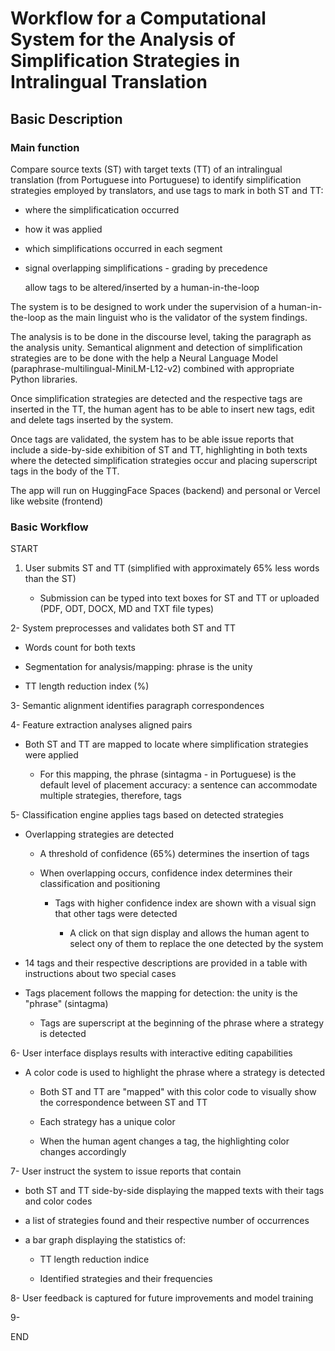 # Workflow for a Computational System for the Analysis of Simplification Strategies in Intralingual Translation

## Basic Description

### Main function

Compare source texts (ST) with target texts (TT) of an intralingual translation (from Portuguese into Portuguese) to identify simplification strategies employed by translators, and use tags to mark in both ST and TT:

- where the simplificatication occurred

- how it was applied

- which simplifications occurred in each segment

- signal overlapping simplifications - grading by precedence
  
  
  
  allow tags to be altered/inserted by a human-in-the-loop
  
  

The system is to be designed to work under the supervision of a human-in-the-loop as the main linguist who is the validator of the system findings.

The analysis is to be done in the discourse level, taking the paragraph as the analysis unity. Semantical alignment and detection of simplification strategies are to be done with the help a Neural Language Model (paraphrase-multilingual-MiniLM-L12-v2) combined with appropriate Python libraries.

Once simplification strategies are detected and the respective tags are inserted in the TT, the human agent has to be able to insert new tags, edit and delete tags inserted by the system.

Once tags are validated, the system has to be able issue reports that include a side-by-side exhibition of ST and TT, highlighting in both texts where the detected simplification strategies occur and placing superscript tags in the body of the TT. 

The app will run on HuggingFace Spaces (backend) and personal or Vercel like website (frontend)

### Basic Workflow

START

1. User submits ST and TT (simplified with approximately 65% less words than the ST)
   
   - Submission can be typed into text boxes for ST and TT or uploaded (PDF, ODT, DOCX, MD and TXT file types)

2- System preprocesses and validates both ST and TT
   
   - Words count for both texts
   
   - Segmentation for analysis/mapping: phrase is the unity
   
   - TT length reduction index (%)

3- Semantic alignment identifies paragraph correspondences

4- Feature extraction analyses aligned pairs
   
   - Both ST and TT are mapped to locate where simplification strategies were applied
     
     - For this mapping, the phrase (sintagma - in Portuguese) is the default level of placement accuracy: a sentence can accommodate multiple strategies, therefore, tags

5- Classification engine applies tags based on detected strategies
   
   - Overlapping strategies are detected
     
     - A threshold of confidence (65%) determines the insertion of tags
     
     - When overlapping occurs, confidence index determines their classification and positioning 
       
       - Tags with higher confidence index are shown with a visual sign that other tags were detected
         
         - A click on that sign display and allows the human agent to select ony of them to replace the one detected by the system
   
   - 14 tags and their respective descriptions are provided in a table with instructions about two special cases
   
   - Tags placement follows the mapping for detection: the unity is the "phrase" (sintagma)
     
     - Tags are superscript at the beginning of the phrase where a strategy is detected

6- User interface displays results with interactive editing capabilities
   
   - A color code is used to highlight the phrase where a strategy is detected
     
     - Both ST and TT are "mapped" with this color code to visually show the correspondence between ST and TT
     
     - Each strategy has a unique color
     
     - When the human agent changes a tag, the highlighting color changes accordingly

7- User instruct the system to issue reports that contain
   
   - both ST and TT side-by-side displaying the mapped texts with their tags and color codes
   
   - a list of strategies found and their respective number of occurrences
   
   - a bar graph displaying the statistics of:
     
     - TT length reduction indice
     
     - Identified strategies and their frequencies

8- User feedback is captured for future improvements and model training

9- 

END



























